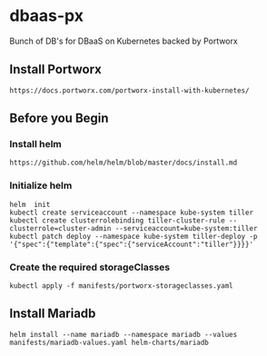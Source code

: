 # dbaas-px
Bunch of DB's for DBaaS on Kubernetes backed by Portworx

## Install Portworx
```
https://docs.portworx.com/portworx-install-with-kubernetes/
```
## Before you Begin
### Install helm
```
https://github.com/helm/helm/blob/master/docs/install.md
```

### Initialize helm
```
helm  init
kubectl create serviceaccount --namespace kube-system tiller
kubectl create clusterrolebinding tiller-cluster-rule --clusterrole=cluster-admin --serviceaccount=kube-system:tiller
kubectl patch deploy --namespace kube-system tiller-deploy -p '{"spec":{"template":{"spec":{"serviceAccount":"tiller"}}}}'
```

### Create the required storageClasses
```
kubectl apply -f manifests/portworx-storageclasses.yaml
```

## Install Mariadb
```
helm install --name mariadb --namespace mariadb --values manifests/mariadb-values.yaml helm-charts/mariadb
```